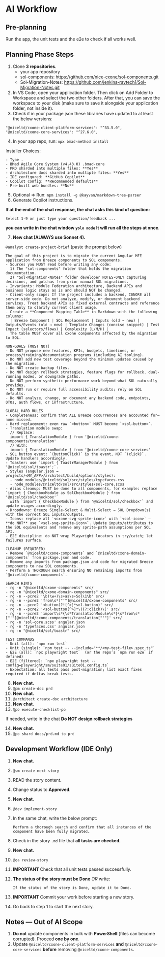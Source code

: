 # AI Workflow

## Pre-planning
Run the app, the unit tests and the e2e to check if all works well.

## Planning Phase Steps

1. Clone **3 repositories**.
   - your app repository
   - sol-components: https://github.com/nice-cxone/sol-components.git  
   - Sol-Migration-Notes: https://github.com/jenkins-ravtech1/Sol-Migration-Notes.git
2. In VS Code, open your application folder. Then click on Add Folder to Workspace and select the two other folders. After that, you can save the workspace to your disk (make sure to save it alongside your application folder, not inside it).
3. Check if in your package.json these libraries have updated to at least the below versions:
```
"@niceltd/cxone-client-platform-services": "^33.5.0",
"@niceltd/cxone-core-services": "^27.6.0",
```
4. In your app repo, run: `npx bmad-method install`

Installer Choices:
```
- Type .
- BMad Agile Core System (v4.43.0) .bmad-core
- PRD sharded into multiple files: **Yes**
- Architecture docs sharded into multiple files: **Yes**
- IDE configured: **GitHub Copilot**
- Copilot config: **Recommended defaults**
- Pre-built web bundles: **No**
```
5. Optional => Run: `npm install -g @kayvan/markdown-tree-parser`
6. Generate Copilot instructions.

**If at the end of the chat response, the chat asks this kind of question:**
```
Select 1-9 or just type your question/feedback ...
```
**you can write in the chat window
```yolo mode```
It will run all the steps at once.**

7. **New chat (ALWAYS use Sonnet 4).**

`@analyst create-project-brief` (paste the prompt below)
```
The goal of this project is to migrate the current Angular MFE application from Breeze components to SOL components.
- Sources you MUST read before writing any code:
  1) The "sol-components" folder that holds the migration documentation.
  2) "Sol-Migration-Notes" folder developer NOTES-ONLY capturing decisions, and gotchas from prior manual SOL migrations.
- Invariants: Module Federation architecture, Backend APIs and business logic stays as is and should NOT be changed.
- Client-only scope: If the project includes a backend, IGNORE all server-side code. Do not analyze, modify, or document backend services. Treat backend APIs as fixed external contracts and reference them only to clarify current client usage.
- Create a **Component Mapping Table** in Markdown with the following columns:
  | Breeze Component | SOL Replacement | Inputs (old → new) | Outputs/Events (old → new) | Template Changes (concise snippet) | Test Impact (selectors/flows) | Complexity (L/M/H) |
  The table MUST cover all cxone components affected by the migration to SOL.

NON-GOALS (MUST NOT)
- Do NOT propose new features, KPIs, budgets, timelines, or process/training/documentation programs (including AI tooling).
- Do NOT add new test coverage beyond the minimum updates caused by the migration.
- Do NOT create backup files.
- Do NOT design rollback strategies, feature flags for rollback, dual-running modes, or downgrade paths.
- Do NOT perform synthetic performance work beyond what SOL naturally provides.
- Do NOT run or require full accessibility audits; rely on SOL defaults.
- Do NOT analyze, change, or document any backend code, endpoints, DTOs, auth flows, or infrastructure.

GLOBAL HARD RULES
- Completeness: confirm that ALL Breeze occurrences are accounted for—none missed.
- Hard replacement: even raw `<button>` MUST become `<sol-button>`.
- Translation module swap:
  // Replace:
  import { TranslationModule } from '@niceltd/cxone-components/translation'
  // With:
  import { TranslationModule } from '@niceltd/cxone-core-services'
- SOL button event: `(buttonClick)` is the event, NOT `(click)`. Update handlers accordingly.
- Toaster: use `import { ToastrManagerModule } from '@niceltd/sol/toastr';`.
- Styles (angular.json → projects/<MY_APP>/architect/build/options/styles):
  - node_modules/@niceltd/sol/src/styles/typefaces.css
  - node_modules/@niceltd/sol/src/styles/sol-core.scss
- Alias cleanup: MUST be done to all components, for example: replace `import { CheckboxModule as SolCheckboxModule } from '@niceltd/sol/checkbox'`
  with `import { CheckboxModule } from '@niceltd/sol/checkbox'` and update usages accordingly.
- Dropdowns: Breeze Single-Select & Multi-Select → SOL Dropdown(s) with the correct SOL inputs/outputs.
- Icons: replace all `<cxone-svg-sprite-icon>` with `<sol-icon>` — **do NOT** use `<sol-svg-sprite-icon>`. Update inputs/attributes to the SOL equivalents and remove any sprite-path assumptions per SOL API.
- E2E discipline: do NOT wrap Playwright locators in try/catch; let failures surface.

CLEANUP (REQUIRED)
- Remove `@niceltd/cxone-components` and `@niceltd/cxone-domain-components` from package.json and code.
- Remove any imports from package.json and code for migrated Breeze components to new SOL components.
- Perform a THOROUGH search ensuring NO remaining imports from `@niceltd/cxone-components`.

SEARCH HINTS
- rg -n "@niceltd/cxone-components" src/
- rg -n "@niceltd/cxone-domain-components" src/
- rg -n --pcre2 '\b(\w+)\s+as\s+Sol\1\b' src/
- rg -n --pcre2 'from\s*["'"]@niceltd/cxone-components' src/
- rg -n --pcre2 '<button(?![^>]*sol-button)' src/
- rg -n --pcre2 '<sol-button[^>]*\((?:click)\)' src/
- rg -n --pcre2 'import\s*{\s*TranslationModule\s*}\s*from\s*["'"]@niceltd/cxone-components/translation["'"]' src/
- rg -n 'sol-core.scss' angular.json
- rg -n 'typefaces.css' angular.json
- rg -n "@niceltd/sol/toastr" src/

TEST COMMANDS
- Unit (all): `npm run test`
- Unit (single): `npm test -- --include="**/<my-test-file>.spec.ts"`
- E2E (all): `npx playwright test`  (or the repo’s `npm run e2e` if defined)
- E2E (filtered): `npx playwright test --config=playwright/sm/suite01/suite01.config.ts`
- Expectation: all tests pass post-migration; list exact fixes required if deltas break tests.
```
8. **New chat.**
9. `@pm create-doc prd`
10. **New chat.**
11. `@architect create-doc architecture`
12. **New chat.**
13. `@po execute-checklist-po`

If needed, write in the chat **Do NOT design rollback strategies**

14. **New chat.**
15. `@po shard docs/prd.md to prd`

## Development Workflow (IDE Only)

1. **New chat.**
2. `@sm create-next-story`
3. READ the story content.
4. Change status to **Approved**.
5. **New chat.**
6. `@dev implement-story`
7. In the same chat, write the below prompt:

       Perform a thorough search and confirm that all instances of the component have been fully migrated.

8. Check in the story `.md` file that **all tasks are checked**.
9. **New chat.**
10. `@qa review-story`
11. **IMPORTANT** Check that all unit tests passed successfully.
12. **The status of the story must be Done** _OR_ write:

        If the status of the story is Done, update it to Done.

13. **IMPORTANT** Commit your work before starting a new story.
14. Go back to step 1 to start the next story.

## Notes — Out of AI Scope

1. **Do not** update components in bulk with **PowerShell** (files can become corrupted). Proceed **one by one**.
2. Update `@niceltd/cxone-client-platform-services` **and** `@niceltd/cxone-core-services` **before** removing `@niceltd/cxone-components`.
